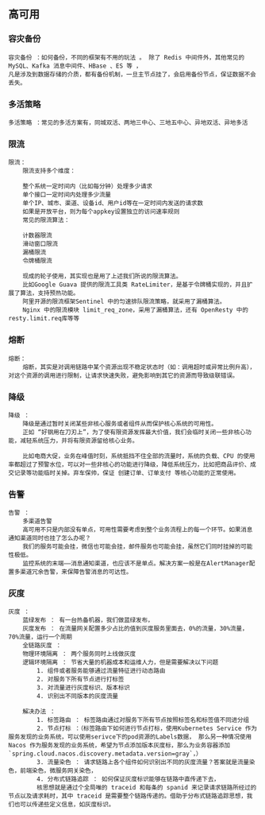 ## 高可用

### 容灾备份
	容灾备份 ：如何备份，不同的框架有不用的玩法 。 除了 Redis 中间件外，其他常见的 MySQL、Kafka 消息中间件、HBase 、ES 等 ，
    凡是涉及到数据存储的介质，都有备份机制，一旦主节点挂了，会启用备份节点，保证数据不会丢失。

### 多活策略
	多活策略 ：常见的多活方案有，同城双活、两地三中心、三地五中心、异地双活、异地多活

### 限流
	限流：
		限流支持多个维度：
		
		整个系统一定时间内（比如每分钟）处理多少请求
		单个接口一定时间内处理多少流量
		单个IP、城市、渠道、设备id、用户id等在一定时间内发送的请求数
		如果是开放平台，则为每个appkey设置独立的访问速率规则
		常见的限流算法：
		
		计数器限流
		滑动窗口限流
		漏桶限流
		令牌桶限流
		
		现成的轮子使用，其实现也是用了上述我们所说的限流算法。
		比如Google Guava 提供的限流工具类 RateLimiter，是基于令牌桶实现的，并且扩展了算法，支持预热功能。
		阿里开源的限流框架Sentinel 中的匀速排队限流策略，就采用了漏桶算法。
		Nginx 中的限流模块 limit_req_zone，采用了漏桶算法，还有 OpenResty 中的 resty.limit.req库等等
		
### 熔断
	熔断： 
		熔断，其实是对调用链路中某个资源出现不稳定状态时（如：调用超时或异常比例升高），对这个资源的调用进行限制，让请求快速失败，避免影响到其它的资源而导致级联错误。
		
### 降级
	降级 ： 
		降级是通过暂时关闭某些非核心服务或者组件从而保护核心系统的可用性。
		正如 “好钢用在刀刃上”，为了使有限资源发挥最大价值，我们会临时关闭一些非核心功能，减轻系统压力，并将有限资源留给核心业务。
		
		比如电商大促，业务在峰值时刻，系统抵挡不住全部的流量时，系统的负载、CPU 的使用率都超过了预警水位，可以对一些非核心的功能进行降级，降低系统压力，比如把商品评价、成交记录等功能临时关掉。弃车保帅，保证 创建订单、订单支付 等核心功能的正常使用。
### 告警		
	告警 ： 
		多渠道告警
		高可用不只是内部没有单点，可用性需要考虑到整个业务流程上的每一个环节。如果消息通知渠道同时也挂了怎么办呢？
		我们的服务可能会挂，微信也可能会挂，邮件服务也可能会挂，虽然它们同时挂掉的可能性极低。
		监控系统的末端——消息通知渠道，也应该不是单点。解决方案一般是在AlertManager配置多渠道冗余告警，来保障告警消息的可达性。
### 灰度
	灰度 ： 
		蓝绿发布 ： 有一台热备机器，我们做蓝绿发布，
		灰度发布 ： 在流量网关配置多少占比的值到灰度服务里面去，0%的流量，30%流量，70%流量，运行一个周期
		全链路灰度 ：
		物理环境隔离 ： 两个服务同时上线做灰度
		逻辑环境隔离 ： 节省大量的机器成本和运维人力，但是需要解决以下问题
			1. 组件或者服务能够通过流量特征进行动态路由
			2. 对服务下所有节点进行打标签
			3. 对流量进行灰度标识、版本标识
			4. 识别出不同版本的灰度流量
			
		解决办法 ： 
			1. 标签路由 ： 标签路由通过对服务下所有节点按照标签名和标签值不同进分组
			2. 节点打标 ：（标签路由下如何进行节点打标，使用Kubernetes Service 作为服务发现的业务系统，可以使用serivce下的pod资源的Labels数据， 那么另一种情况使用Nacos 作为服务发现的业务系统，希望为节点添加版本灰度标，那么为业务容器添加`spring.cloud.nacos.discovery.metadata.version=gray`，）
			3. 流量染色 ： 请求链路上各个组件如何识别出不同的灰度流量？答案就是流量染色，前端染色，微服务网关染色，
			4. 分布式链路追踪 ： 如何保证灰度标识能够在链路中直传递下去， 
			核思想就是通过个全局唯的 traceid 和每条的 spanid 来记录请求链路所经过的节点以及请求耗时，其中 traceid 是需要整个链路传递的。借助于分布式链路追踪思想，我们也可以传递些定义信息，如灰度标识。
